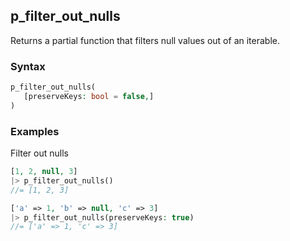 [//]: # (This file is autogenerated)

## p_filter_out_nulls

Returns a partial function that filters null values out of an iterable.

### Syntax
```php
p_filter_out_nulls(
   [preserveKeys: bool = false,]
)
```

### Examples
Filter out nulls
```php
[1, 2, null, 3]
|> p_filter_out_nulls()
//= [1, 2, 3]
```
```php
['a' => 1, 'b' => null, 'c' => 3]
|> p_filter_out_nulls(preserveKeys: true)
//= ['a' => 1, 'c' => 3]
```
